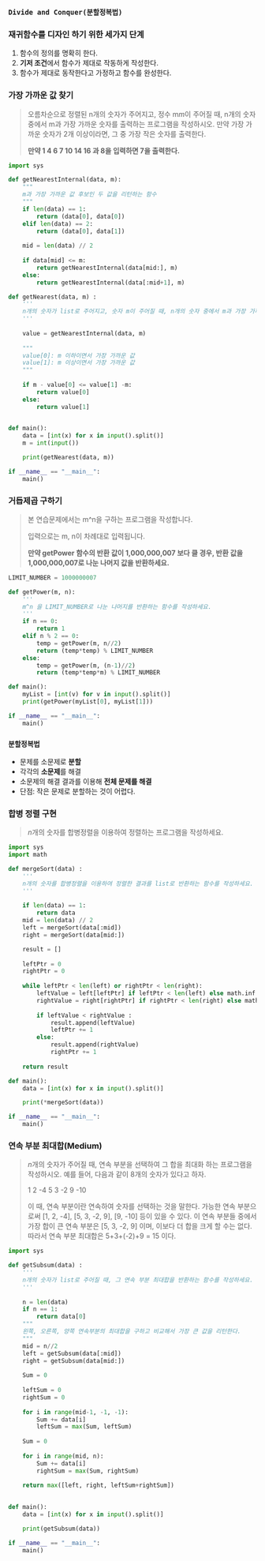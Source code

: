 ### `Divide and Conquer(분할정복법)`



### 재귀함수를 디자인 하기 위한 세가지 단계

1. 함수의 정의를 명확히 한다.
2. **기저 조건**에서 함수가 제대로 작동하게 작성한다.
3. 함수가 제대로 동작한다고 가정하고 함수를 완성한다.



### 가장 가까운 값 찾기

> 오름차순으로 정렬된 n개의 숫자가 주어지고, 정수 m*m*이 주어질 때, n개의 숫자 중에서 m과 가장 가까운 숫자를 출력하는 프로그램을 작성하시오. 만약 가장 가까운 숫자가 2개 이상이라면, 그 중 가장 작은 숫자를 출력한다.
>
> **만약 1 4 6 7 10 14 16 과 8을 입력하면 7을 출력한다.**

``` python
import sys

def getNearestInternal(data, m):
    """
    m과 가장 가까운 값 후보인 두 값을 리턴하는 함수
    """    
    if len(data) == 1:
        return (data[0], data[0])
    elif len(data) == 2:
        return (data[0], data[1])
        
    mid = len(data) // 2
    
    if data[mid] <= m:
        return getNearestInternal(data[mid:], m)
    else:
        return getNearestInternal(data[:mid+1], m)

def getNearest(data, m) :
    '''
    n개의 숫자가 list로 주어지고, 숫자 m이 주어질 때, n개의 숫자 중에서 m과 가장 가까운 숫자를 반환하는 함수를 작성하세요.
    '''
    
    value = getNearestInternal(data, m)
    
    """
    value[0]: m 이하이면서 가장 가까운 값
    value[1]: m 이상이면서 가장 가까운 값
    """
    
    if m - value[0] <= value[1] -m:
        return value[0]
    else:
        return value[1]
    

def main():
    data = [int(x) for x in input().split()]
    m = int(input())

    print(getNearest(data, m))

if __name__ == "__main__":
    main()
```



### 거듭제곱 구하기

>본 연습문제에서는 m^n을 구하는 프로그램을 작성합니다.
>
>입력으로는 m, n이 차례대로 입력됩니다.
>
>**만약 getPower 함수의 반환 값이 1,000,000,007 보다 클 경우, 반환 값을 1,000,000,007로 나눈 나머지 값을 반환하세요.**

``` python
LIMIT_NUMBER = 1000000007

def getPower(m, n):
    '''
    m^n 을 LIMIT_NUMBER로 나눈 나머지를 반환하는 함수를 작성하세요.
    '''    
    if n == 0:
        return 1
    elif n % 2 == 0:
        temp = getPower(m, n//2)
        return (temp*temp) % LIMIT_NUMBER
    else:
        temp = getPower(m, (n-1)//2)
        return (temp*temp*m) % LIMIT_NUMBER       

def main():
    myList = [int(v) for v in input().split()]
    print(getPower(myList[0], myList[1]))

if __name__ == "__main__":
    main()

```



### `분할정복법`

- 문제를 소문제로 **분할**
- 각각의 **소문제**를 해결
- 소문제의 해결 결과를 이용해 **전체 문제를 해결**
- 단점: 작은 문제로 분할하는 것이 어렵다.



### 합병 정렬 구현

> *n*개의 숫자를 합병정렬을 이용하여 정렬하는 프로그램을 작성하세요.

``` python
import sys
import math

def mergeSort(data) :
    '''
    n개의 숫자를 합병정렬을 이용하여 정렬한 결과를 list로 반환하는 함수를 작성하세요.
    '''
    
    if len(data) == 1:
        return data
    mid = len(data) // 2
    left = mergeSort(data[:mid])
    right = mergeSort(data[mid:])

    result = []
    
    leftPtr = 0
    rightPtr = 0
    
    while leftPtr < len(left) or rightPtr < len(right):
        leftValue = left[leftPtr] if leftPtr < len(left) else math.inf
        rightValue = right[rightPtr] if rightPtr < len(right) else math.inf
        
        if leftValue < rightValue :
            result.append(leftValue)
            leftPtr += 1
        else:
            result.append(rightValue)
            rightPtr += 1
            
    return result

def main():
    data = [int(x) for x in input().split()]

    print(*mergeSort(data))

if __name__ == "__main__":
    main()

```



### 연속 부분 최대합(Medium)

> *n*개의 숫자가 주어질 때, 연속 부분을 선택하여 그 합을 최대화 하는 프로그램을 작성하시오. 예를 들어, 다음과 같이 8개의 숫자가 있다고 하자.
>
> 1 2 -4 5 3 -2 9 -10
>
> 이 때, 연속 부분이란 연속하여 숫자를 선택하는 것을 말한다. 가능한 연속 부분으로써 [1, 2, -4], [5, 3, -2, 9], [9, -10] 등이 있을 수 있다. 이 연속 부분들 중에서 가장 합이 큰 연속 부분은 [5, 3, -2, 9] 이며, 이보다 더 합을 크게 할 수는 없다. 따라서 연속 부분 최대합은 5+3+(-2)+9 = 15 이다.

``` python
import sys

def getSubsum(data) :
    '''
    n개의 숫자가 list로 주어질 때, 그 연속 부분 최대합을 반환하는 함수를 작성하세요.
    '''
    
    n = len(data)
    if n == 1:
        return data[0]
    """
    왼쪽, 오른쪽, 양쪽 연속부분의 최대합을 구하고 비교해서 가장 큰 값을 리턴한다.
    """
    mid = n//2
    left = getSubsum(data[:mid])
    right = getSubsum(data[mid:])
    
    Sum = 0
    
    leftSum = 0
    rightSum = 0
    
    for i in range(mid-1, -1, -1):
        Sum += data[i]
        leftSum = max(Sum, leftSum)
    
    Sum = 0
    
    for i in range(mid, n):
        Sum += data[i]
        rightSum = max(Sum, rightSum)
        
    return max([left, right, leftSum+rightSum])
        

def main():
    data = [int(x) for x in input().split()]

    print(getSubsum(data))

if __name__ == "__main__":
    main()
```

